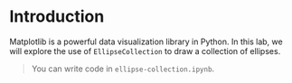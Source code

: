 # Introduction

Matplotlib is a powerful data visualization library in Python. In this lab, we will explore the use of `EllipseCollection` to draw a collection of ellipses.

> You can write code in `ellipse-collection.ipynb`.
